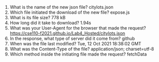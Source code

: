 1. What is the name of the new json file?
citylots.json
2. Which file initiated the download of the new file?
expose.js
3. What is its file size?
778 kB
4. How long did it take to download?
1.94s
5. What was your User-Agent for the browser that made the request?
https://cse110-f2021.github.io/Lab4_Hosted/citylots.json
6. In the response, what type of server did it come from?
github
7. When was the file last modified?
Tue, 12 Oct 2021 18:38:02 GMT
8. What was the Content-Type of the file?
application/json; charset=utf-8
9. Which method inside the initiating file made the request?
fetchData

